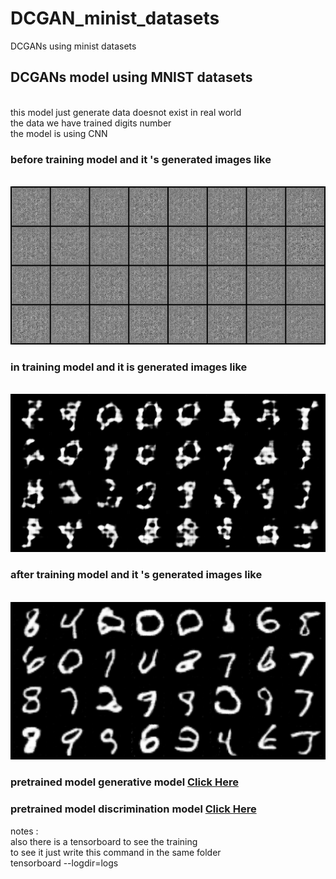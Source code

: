 # DCGAN_minist_datasets
DCGANs using minist datasets
<h2>DCGANs model using MNIST datasets </h2><br>
this model just generate data doesnot exist in real world <br>
the data we have trained digits number<br>
the model is using CNN  <br>
<h3>before training model and it 's  generated images like</h3> <br>
<img src='first.png'>
<h3>in training model and it is generated images like </h3><br>
<img src='between.png'><br>
<h3>after training model and it 's  generated images like</h3> <br>
<img src='last.png'><br>
<h3>pretrained model generative model <a href='https://drive.google.com/file/d/1E9-BWYTaeiLztjxeyeiQoaMnxyQJYI8B/view?usp=sharing'>Click Here</a></h3>
<h3>pretrained model discrimination model <a href='https://drive.google.com/file/d/1ix3zo5gEfhcILDp2RZ0tqNfiKuO0nCTo/view?usp=sharing'>Click Here</a></h3>
notes : <br>
also there is a tensorboard to see the training <br>
to see it just write this command in the same folder<br>
tensorboard --logdir=logs
